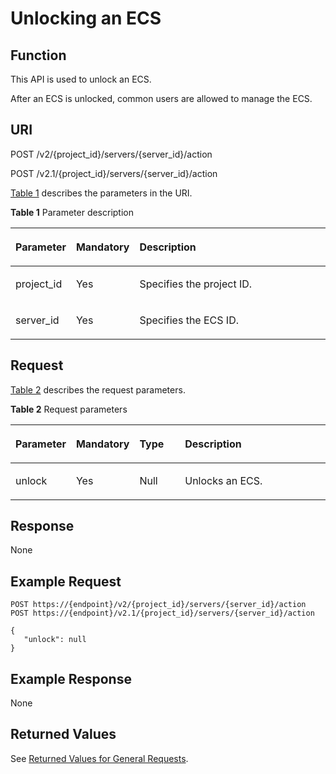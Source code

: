 # Unlocking an ECS<a name="EN-US_TOPIC_0065817691"></a>

## Function<a name="en-us_topic_0057973176_section38263289"></a>

This API is used to unlock an ECS.

After an ECS is unlocked, common users are allowed to manage the ECS.

## URI<a name="en-us_topic_0057973176_section8825287"></a>

POST /v2/\{project\_id\}/servers/\{server\_id\}/action

POST /v2.1/\{project\_id\}/servers/\{server\_id\}/action

[Table 1](#en-us_topic_0057973176_table32475667)  describes the parameters in the URI.

**Table  1**  Parameter description

<a name="en-us_topic_0057973176_table32475667"></a>
<table><thead align="left"><tr id="en-us_topic_0057973176_row44937496"><th class="cellrowborder" valign="top" width="16.41%" id="mcps1.2.4.1.1"><p id="p5187119"><a name="p5187119"></a><a name="p5187119"></a>Parameter</p>
</th>
<th class="cellrowborder" valign="top" width="17.549999999999997%" id="mcps1.2.4.1.2"><p id="p17503500"><a name="p17503500"></a><a name="p17503500"></a>Mandatory</p>
</th>
<th class="cellrowborder" valign="top" width="66.03999999999999%" id="mcps1.2.4.1.3"><p id="p8497414"><a name="p8497414"></a><a name="p8497414"></a>Description</p>
</th>
</tr>
</thead>
<tbody><tr id="en-us_topic_0057973176_row1664874"><td class="cellrowborder" valign="top" width="16.41%" headers="mcps1.2.4.1.1 "><p id="en-us_topic_0057973176_p637140"><a name="en-us_topic_0057973176_p637140"></a><a name="en-us_topic_0057973176_p637140"></a>project_id</p>
</td>
<td class="cellrowborder" valign="top" width="17.549999999999997%" headers="mcps1.2.4.1.2 "><p id="en-us_topic_0057973176_p51608407"><a name="en-us_topic_0057973176_p51608407"></a><a name="en-us_topic_0057973176_p51608407"></a>Yes</p>
</td>
<td class="cellrowborder" valign="top" width="66.03999999999999%" headers="mcps1.2.4.1.3 "><p id="p37593705"><a name="p37593705"></a><a name="p37593705"></a>Specifies the project ID.</p>
</td>
</tr>
<tr id="en-us_topic_0057973176_row41565035"><td class="cellrowborder" valign="top" width="16.41%" headers="mcps1.2.4.1.1 "><p id="en-us_topic_0057973176_p11324657"><a name="en-us_topic_0057973176_p11324657"></a><a name="en-us_topic_0057973176_p11324657"></a>server_id</p>
</td>
<td class="cellrowborder" valign="top" width="17.549999999999997%" headers="mcps1.2.4.1.2 "><p id="en-us_topic_0057973176_p44882061"><a name="en-us_topic_0057973176_p44882061"></a><a name="en-us_topic_0057973176_p44882061"></a>Yes</p>
</td>
<td class="cellrowborder" valign="top" width="66.03999999999999%" headers="mcps1.2.4.1.3 "><p id="en-us_topic_0057973176_p11568292"><a name="en-us_topic_0057973176_p11568292"></a><a name="en-us_topic_0057973176_p11568292"></a>Specifies the ECS ID.</p>
</td>
</tr>
</tbody>
</table>

## Request<a name="en-us_topic_0057973176_section58292189"></a>

[Table 2](#en-us_topic_0057973176_table65978805)  describes the request parameters.

**Table  2**  Request parameters

<a name="en-us_topic_0057973176_table65978805"></a>
<table><thead align="left"><tr id="en-us_topic_0057973176_row45865265"><th class="cellrowborder" valign="top" width="16.39%" id="mcps1.2.5.1.1"><p id="en-us_topic_0057973176_p24098979"><a name="en-us_topic_0057973176_p24098979"></a><a name="en-us_topic_0057973176_p24098979"></a>Parameter</p>
</th>
<th class="cellrowborder" valign="top" width="17.599999999999998%" id="mcps1.2.5.1.2"><p id="p6342334101715"><a name="p6342334101715"></a><a name="p6342334101715"></a>Mandatory</p>
</th>
<th class="cellrowborder" valign="top" width="15.129999999999999%" id="mcps1.2.5.1.3"><p id="en-us_topic_0057973176_p5860269"><a name="en-us_topic_0057973176_p5860269"></a><a name="en-us_topic_0057973176_p5860269"></a>Type</p>
</th>
<th class="cellrowborder" valign="top" width="50.88%" id="mcps1.2.5.1.4"><p id="en-us_topic_0057973176_p62959532"><a name="en-us_topic_0057973176_p62959532"></a><a name="en-us_topic_0057973176_p62959532"></a>Description</p>
</th>
</tr>
</thead>
<tbody><tr id="en-us_topic_0057973176_row66557295"><td class="cellrowborder" valign="top" width="16.39%" headers="mcps1.2.5.1.1 "><p id="en-us_topic_0057973176_p22431852"><a name="en-us_topic_0057973176_p22431852"></a><a name="en-us_topic_0057973176_p22431852"></a>unlock</p>
</td>
<td class="cellrowborder" valign="top" width="17.599999999999998%" headers="mcps1.2.5.1.2 "><p id="p1434216345178"><a name="p1434216345178"></a><a name="p1434216345178"></a>Yes</p>
</td>
<td class="cellrowborder" valign="top" width="15.129999999999999%" headers="mcps1.2.5.1.3 "><p id="en-us_topic_0057973176_p5040713"><a name="en-us_topic_0057973176_p5040713"></a><a name="en-us_topic_0057973176_p5040713"></a>Null</p>
</td>
<td class="cellrowborder" valign="top" width="50.88%" headers="mcps1.2.5.1.4 "><p id="en-us_topic_0057973176_p54558660"><a name="en-us_topic_0057973176_p54558660"></a><a name="en-us_topic_0057973176_p54558660"></a>Unlocks an ECS.</p>
</td>
</tr>
</tbody>
</table>

## Response<a name="en-us_topic_0057973176_section1628434413713"></a>

None

## Example Request<a name="en-us_topic_0057973176_section14285144433715"></a>

```
POST https://{endpoint}/v2/{project_id}/servers/{server_id}/action
POST https://{endpoint}/v2.1/{project_id}/servers/{server_id}/action
```

```
{
   "unlock": null 
}
```

## Example Response<a name="section177213225519"></a>

None

## Returned Values<a name="en-us_topic_0057973176_section1642564"></a>

See  [Returned Values for General Requests](returned-values-for-general-requests.md).

